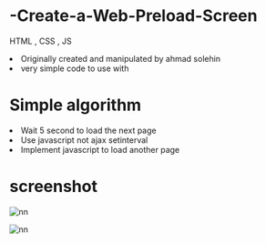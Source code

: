 # -Create-a-Web-Preload-Screen
HTML , CSS , JS


<li>Originally created and manipulated by ahmad solehin</li>
<li>very simple code to use with</li>

# Simple algorithm

<li>Wait 5 second to load the next page </li>
<li>Use javascript not ajax setinterval </li>
<li> Implement javascript to load another page </li>


# screenshot

![nn](https://user-images.githubusercontent.com/12325386/27789177-0f51eafc-601e-11e7-81d2-f35195b8cda2.JPG)


![nn](https://user-images.githubusercontent.com/12325386/27789213-2dd83b3e-601e-11e7-84fd-6c8a70f3a695.JPG)
